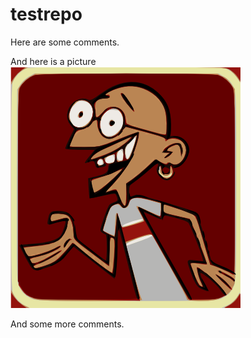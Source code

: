 # testrepo

Here are some comments.


And here is a picture
![alt tag](https://github.com/GkAntonius/testrepo/blob/master/doc/ghandi1.png)


And some more comments.

